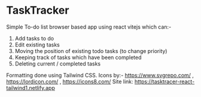# TaskTracker
Simple To-do list browser based app using react vitejs which can:-

1. Add tasks to do
2. Edit existing tasks
3. Moving the position of existing todo tasks (to change priority)
4. Keeping track of tasks which have been completed
5. Deleting current / completed tasks

Formatting done using Tailwind CSS. Icons by:- https://www.svgrepo.com/ , https://lordicon.com/ , https://icons8.com/
 Site link: https://tasktracer-react-tailwind1.netlify.app

